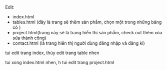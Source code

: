 Edit:
- index.html
- tables.html (đây là trang sẽ thêm sản phẩm, chọn một trong những bảng có )
- project.html(trang này sẽ là trang hiển thị sản phẩm, check out thêm xóa sửa thành công)
- contact.html (là trang hiển thị người dùng đăng nhập và đăng kí)

tui edit trang index, thúy edit trang table nhen

tui xong index.html nhen, h tui edit trang project.html
